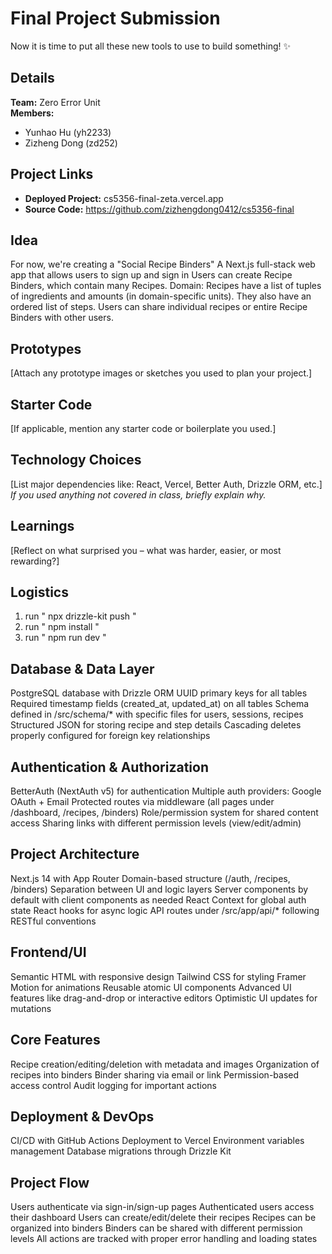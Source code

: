 # Final Project Submission

Now it is time to put all these new tools to use to build something! ✨

## Details

**Team:** Zero Error Unit  
**Members:**  
- Yunhao Hu (yh2233)  
- Zizheng Dong (zd252)

## Project Links

- **Deployed Project:** cs5356-final-zeta.vercel.app
- **Source Code:** https://github.com/zizhengdong0412/cs5356-final

## Idea  
For now, we're creating a "Social Recipe Binders"
A Next.js full-stack web app that allows users to sign up and sign in
Users can create Recipe Binders, which contain many Recipes.
Domain: Recipes have a list of tuples of ingredients and amounts (in domain-specific units). They also have an ordered list of steps.
Users can share individual recipes or entire Recipe Binders with other users.

## Prototypes  
[Attach any prototype images or sketches you used to plan your project.]

## Starter Code  
[If applicable, mention any starter code or boilerplate you used.]

## Technology Choices  
[List major dependencies like: React, Vercel, Better Auth, Drizzle ORM, etc.]  
*If you used anything not covered in class, briefly explain why.*

## Learnings  
[Reflect on what surprised you – what was harder, easier, or most rewarding?]
## Logistics

1. run " npx drizzle-kit push "
2. run " npm install "
2. run " npm run dev "

## Database & Data Layer

PostgreSQL database with Drizzle ORM
UUID primary keys for all tables
Required timestamp fields (created_at, updated_at) on all tables
Schema defined in /src/schema/* with specific files for users, sessions, recipes
Structured JSON for storing recipe and step details
Cascading deletes properly configured for foreign key relationships

## Authentication & Authorization
BetterAuth (NextAuth v5) for authentication
Multiple auth providers: Google OAuth + Email
Protected routes via middleware (all pages under /dashboard, /recipes, /binders)
Role/permission system for shared content access
Sharing links with different permission levels (view/edit/admin)

## Project Architecture
Next.js 14 with App Router
Domain-based structure (/auth, /recipes, /binders)
Separation between UI and logic layers
Server components by default with client components as needed
React Context for global auth state
React hooks for async logic
API routes under /src/app/api/* following RESTful conventions

## Frontend/UI
Semantic HTML with responsive design
Tailwind CSS for styling
Framer Motion for animations
Reusable atomic UI components
Advanced UI features like drag-and-drop or interactive editors
Optimistic UI updates for mutations

## Core Features
Recipe creation/editing/deletion with metadata and images
Organization of recipes into binders
Binder sharing via email or link
Permission-based access control
Audit logging for important actions

## Deployment & DevOps
CI/CD with GitHub Actions
Deployment to Vercel
Environment variables management
Database migrations through Drizzle Kit

## Project Flow
Users authenticate via sign-in/sign-up pages
Authenticated users access their dashboard
Users can create/edit/delete their recipes
Recipes can be organized into binders
Binders can be shared with different permission levels
All actions are tracked with proper error handling and loading states

